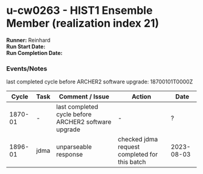 # u-cw0263 - HIST1 Ensemble Member (realization index 21)

**Runner:**  Reinhard  
**Run Start Date:**  
**Run Completion Date:**

### Events/Notes

last completed cycle before ARCHER2 software upgrade: 18700101T0000Z

| Cycle | Task | Comment / Issue | Action | Date |
| ---   | ---  | ---             | ---    | ---  |
| 1870-01 | - | last completed cycle before ARCHER2 software upgrade | - | ? |
| 1896-01 | jdma | unparseable response | checked jdma request completed for this batch | 2023-08-03 |
